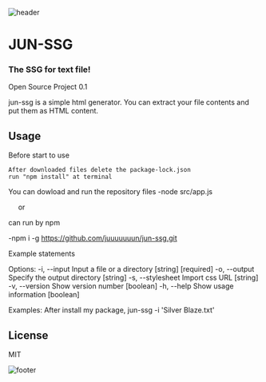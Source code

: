 ![header](https://capsule-render.vercel.app/api?type=waving&color=gradient&height=400&section=header&text=OSD600-Release0.1&animation=fadeIn&fontSize=90)

# JUN-SSG
### The SSG for text file!

Open Source Project 0.1

jun-ssg is a simple html generator.
You can extract your file contents and put them as HTML content.

## Usage

Before start to use

    After downloaded files delete the package-lock.json
    run "npm install" at terminal

You can dowload and run the repository files
-node src/app.js

&nbsp;&nbsp;&nbsp;&nbsp;&nbsp;or

can run by npm

-npm i -g https://github.com/juuuuuuun/jun-ssg.git

Example statements

Options:
  -i, --input       Input a file or a directory              [string] [required]
  -o, --output      Specify the output directory                        [string]
  -s, --stylesheet  Import css URL                                      [string]
  -v, --version     Show version number                                [boolean]
  -h, --help        Show usage information                             [boolean]

Examples:
  After install my package, jun-ssg -i 'Silver Blaze.txt'

## License

MIT

![footer](https://capsule-render.vercel.app/api?type=waving&color=auto&height=500&section=footer&text=Jun%20Song&desc=Student%20of%20Seneca%20College&animation=fadeIn&fontSize=70)